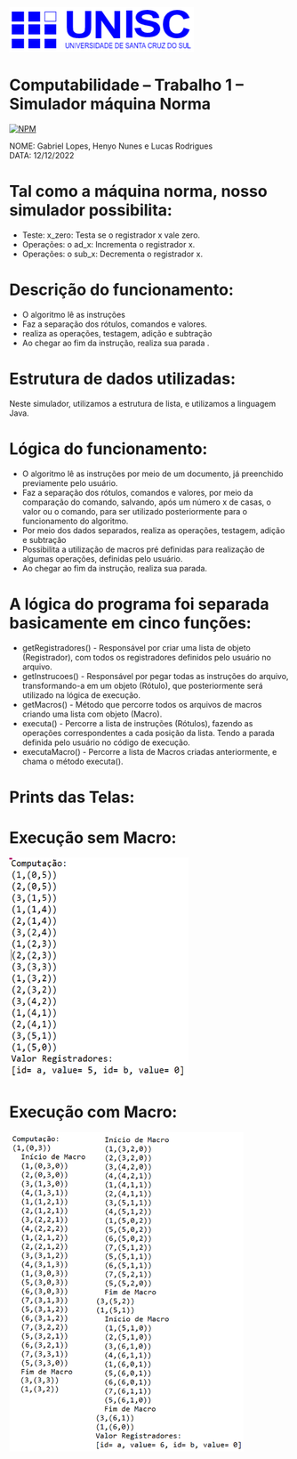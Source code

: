 
![Modelo Conceitual](https://github.com/RodriguesLucas/maquinaNorma/blob/main/ASSETS/Unisc.png)

# Computabilidade – Trabalho 1 – Simulador máquina Norma
[![NPM](https://img.shields.io/npm/l/react)](https://github.com/RodriguesLucas/maquinaNorma/blob/main/LICENSE) 

NOME: Gabriel Lopes, Henyo Nunes e Lucas Rodrigues  
DATA: 12/12/2022  


# Tal como a máquina norma, nosso simulador possibilita:
 - Teste: x_zero: Testa se o registrador x vale zero. 
 - Operações: o ad_x: Incrementa o registrador x.
 - Operações: o sub_x: Decrementa o registrador x. 

# Descrição do funcionamento:
- O algoritmo lê as instruções 
- Faz a separação dos rótulos, comandos e valores.
- realiza as operações, testagem, adição e subtração
- Ao chegar ao fim da instrução, realiza sua parada
.


# Estrutura de dados utilizadas:
Neste simulador, utilizamos a estrutura de lista, e utilizamos a linguagem Java.

# Lógica do funcionamento:
- O algoritmo lê as instruções por meio de um documento, já preenchido previamente pelo usuário.
- Faz a separação dos rótulos, comandos e valores, por meio da comparação do comando, salvando, após um número x de casas, o valor ou o comando, para ser utilizado posteriormente para o funcionamento do algoritmo.
- Por meio dos dados separados, realiza as operações, testagem, adição e subtração
- Possibilita a utilização de macros pré definidas para realização de algumas operações, definidas pelo usuário.
- Ao chegar ao fim da instrução, realiza sua parada.
# A lógica do programa foi separada basicamente em cinco funções:
- getRegistradores() - Responsável por criar uma lista de objeto (Registrador), com todos os registradores definidos pelo usuário no arquivo.
- getInstrucoes() - Responsável por pegar todas as instruções do arquivo, transformando-a em um objeto (Rótulo), que posteriormente será utilizado na lógica de execução.
- getMacros() - Método que percorre todos os arquivos de macros criando uma lista com objeto (Macro).
- executa() - Percorre a lista de instruções (Rótulos), fazendo as operações correspondentes a cada posição da lista. Tendo a parada definida pelo usuário no código de execução.
- executaMacro() - Percorre a lista de Macros criadas anteriormente, e chama o método executa().
# Prints das Telas:
# Execução sem Macro:			     
![Modelo Conceitual](https://github.com/RodriguesLucas/maquinaNorma/blob/main/ASSETS/SemMacro.png)

# Execução com Macro:
![Modelo Conceitual](https://github.com/RodriguesLucas/maquinaNorma/blob/main/ASSETS/ComMacro.png)
